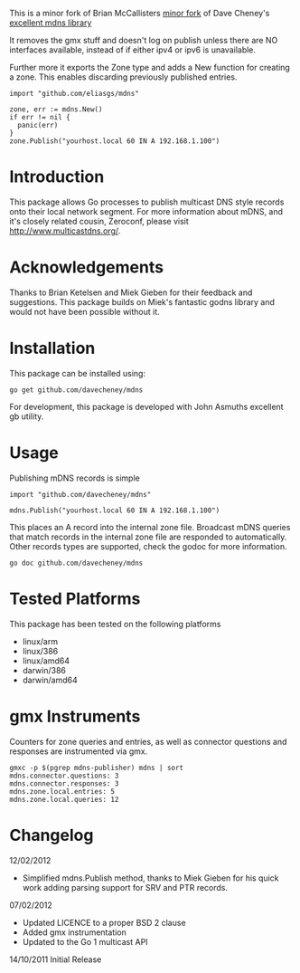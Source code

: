 This is a minor fork of Brian McCallisters [minor fork](https://github.com/brianm/mdns) of Dave Cheney's [excellent mdns library](https://github.com/davecheney/mdns)

It removes the gmx stuff and doesn't log on publish unless there are NO interfaces available,
instead of if either ipv4 or ipv6 is unavailable.

Further more it exports the Zone type and adds a New function for creating a zone. This enables discarding previously published entries.

    import "github.com/eliasgs/mdns"

    zone, err := mdns.New()
    if err != nil {
      panic(err)
    }
    zone.Publish("yourhost.local 60 IN A 192.168.1.100")

Introduction
============

This package allows Go processes to publish multicast DNS style records onto their local network segment. For more information about mDNS, and it's closely related cousin, Zeroconf, please visit http://www.multicastdns.org/.

Acknowledgements
================

Thanks to Brian Ketelsen and Miek Gieben for their feedback and suggestions. This package builds on Miek's fantastic godns library and would not have been possible without it.

Installation
============

This package can be installed using:

    go get github.com/davecheney/mdns

For development, this package is developed with John Asmuths excellent gb utility.

Usage
=====

Publishing mDNS records is simple

    import "github.com/davecheney/mdns"

    mdns.Publish("yourhost.local 60 IN A 192.168.1.100")

This places an A record into the internal zone file. Broadcast mDNS queries that match records in the internal zone file are responded to automatically. Other records types are supported, check the godoc for more information.

    go doc github.com/davecheney/mdns

Tested Platforms
================

This package has been tested on the following platforms

* linux/arm
* linux/386
* linux/amd64
* darwin/386
* darwin/amd64

gmx Instruments
===============

Counters for zone queries and entries, as well as connector questions and responses are instrumented via gmx.

	gmxc -p $(pgrep mdns-publisher) mdns | sort
	mdns.connector.questions: 3
	mdns.connector.responses: 3
	mdns.zone.local.entries: 5
	mdns.zone.local.queries: 12

Changelog
=========

12/02/2012

* Simplified mdns.Publish method, thanks to Miek Gieben for his quick work adding parsing support for SRV and PTR records.

07/02/2012

* Updated LICENCE to a proper BSD 2 clause
* Added gmx instrumentation
* Updated to the Go 1 multicast API

14/10/2011 Initial Release
